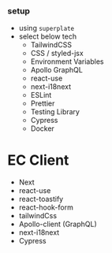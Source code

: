 ### setup

- using `superplate`
- select below tech
  - TailwindCSS
  - CSS / styled-jsx
  - Environment Variables
  - Apollo GraphQL
  - react-use
  - next-i18next
  - ESLint
  - Prettier
  - Testing Library
  - Cypress
  - Docker

# EC Client

- Next
- react-use
- react-toastify
- react-hook-form
- tailwindCss
- Apollo-client (GraphQL)
- next-i18next
- Cypress
